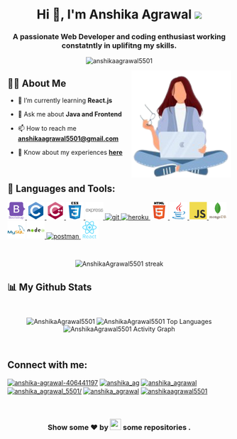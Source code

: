 <h1 align="center">Hi 👋, I'm Anshika Agrawal <img src="https://media.giphy.com/media/ujrj9aoOdNvXO/giphy.gif" width="75"></h1>
<h3 align="center">A passionate Web Developer and coding enthusiast working constatntly in uplifitng my skills.</h3>

<p align="center"> <img src="https://komarev.com/ghpvc/?username=anshikaagrawal5501&label=Profile%20views&color=0e75b6&style=flat" alt="anshikaagrawal5501" /> </p>
<img align="right" src="./image.jpg" width="225px" />


## 🙋‍♂️ About Me
        
- 🌱 I’m currently learning **React.js**

- 💬 Ask me about **Java and Frontend**

- 📫 How to reach me **anshikaagrawal5501@gmail.com**

- 📄 Know about my experiences **[here](https://drive.google.com/drive/u/0/folders/1hDUaPwy4cRVlAs6UfvWoyQAZSKXP2Jkg)**
    

<br>

## 🚀 Languages and Tools:

<p align="left"> <a href="https://getbootstrap.com" target="_blank"> <img src="https://raw.githubusercontent.com/devicons/devicon/master/icons/bootstrap/bootstrap-plain-wordmark.svg" alt="bootstrap" width="40" height="40"/> </a> <a href="https://www.cprogramming.com/" target="_blank"> <img src="https://raw.githubusercontent.com/devicons/devicon/master/icons/c/c-original.svg" alt="c" width="40" height="40"/> </a> <a href="https://www.w3schools.com/cpp/" target="_blank"> <img src="https://raw.githubusercontent.com/devicons/devicon/master/icons/cplusplus/cplusplus-original.svg" alt="cplusplus" width="40" height="40"/> </a> <a href="https://www.w3schools.com/css/" target="_blank"> <img src="https://raw.githubusercontent.com/devicons/devicon/master/icons/css3/css3-original-wordmark.svg" alt="css3" width="40" height="40"/> </a> <a href="https://expressjs.com" target="_blank"> <img src="https://raw.githubusercontent.com/devicons/devicon/master/icons/express/express-original-wordmark.svg" alt="express" width="40" height="40"/> </a> <a href="https://git-scm.com/" target="_blank"> <img src="https://www.vectorlogo.zone/logos/git-scm/git-scm-icon.svg" alt="git" width="40" height="40"/> </a> <a href="https://heroku.com" target="_blank"> <img src="https://www.vectorlogo.zone/logos/heroku/heroku-icon.svg" alt="heroku" width="40" height="40"/> </a> <a href="https://www.w3.org/html/" target="_blank"> <img src="https://raw.githubusercontent.com/devicons/devicon/master/icons/html5/html5-original-wordmark.svg" alt="html5" width="40" height="40"/> </a> <a href="https://www.java.com" target="_blank"> <img src="https://raw.githubusercontent.com/devicons/devicon/master/icons/java/java-original.svg" alt="java" width="40" height="40"/> </a> <a href="https://developer.mozilla.org/en-US/docs/Web/JavaScript" target="_blank"> <img src="https://raw.githubusercontent.com/devicons/devicon/master/icons/javascript/javascript-original.svg" alt="javascript" width="40" height="40"/> </a> <a href="https://www.mongodb.com/" target="_blank"> <img src="https://raw.githubusercontent.com/devicons/devicon/master/icons/mongodb/mongodb-original-wordmark.svg" alt="mongodb" width="40" height="40"/> </a> <img src="https://raw.githubusercontent.com/devicons/devicon/master/icons/mysql/mysql-original-wordmark.svg" alt="mysql" width="40" height="40"/> </a> <a href="https://nodejs.org" target="_blank"> <img src="https://raw.githubusercontent.com/devicons/devicon/master/icons/nodejs/nodejs-original-wordmark.svg" alt="nodejs" width="40" height="40"/> </a> <a href="https://postman.com" target="_blank"> <img src="https://www.vectorlogo.zone/logos/getpostman/getpostman-icon.svg" alt="postman" width="40" height="40"/> </a> <a href="https://reactjs.org/" target="_blank"> <img src="https://raw.githubusercontent.com/devicons/devicon/master/icons/react/react-original-wordmark.svg" alt="react" width="40" height="40"/> </a> </p>

<br>

<p align="center">
        <img alt="AnshikaAgrawal5501 streak" src="https://github-readme-streak-stats.herokuapp.com/?user=AnshikaAgrawal5501&theme=black-ice&hide_border=true&stroke=0000&background=060A0CD0"/>
</p>

## 📊 My Github Stats

<br>

<p align="center" >
<img alt="AnshikaAgrawal5501" src="https://github-readme-stats.vercel.app/api?username=AnshikaAgrawal5501&show_icons=true&count_private=true&theme=react&hide_border=true&bg_color=0D1117" />
  <img alt="AnshikaAgrawal5501 Top Languages" src="https://github-readme-stats.vercel.app/api/top-langs/?username=AnshikaAgrawal5501&langs_count=8&count_private=true&layout=compact&theme=react&hide_border=true&bg_color=0D1117" />
  <br>
<img alt="AnshikaAgrawal5501 Activity Graph" src="https://activity-graph.herokuapp.com/graph?username=AnshikaAgrawal5501&bg_color=0D1117&color=5BCDEC&line=5BCDEC&point=FFFFFF&hide_border=true" />
</p>

<br>

## Connect with me:
<p align="left">
<a href="https://linkedin.com/in/anshika-agrawal-406441197" target="blank"><img align="center" src="https://raw.githubusercontent.com/rahuldkjain/github-profile-readme-generator/master/src/images/icons/Social/linked-in-alt.svg" alt="anshika-agrawal-406441197" height="30" width="40" /></a>
<a href="https://www.codechef.com/users/anshika_ag" target="blank"><img align="center" src="https://cdn.jsdelivr.net/npm/simple-icons@3.1.0/icons/codechef.svg" alt="anshika_ag" height="30" width="40" /></a>
<a href="https://www.hackerrank.com/anshika_agrawal" target="blank"><img align="center" src="https://raw.githubusercontent.com/rahuldkjain/github-profile-readme-generator/master/src/images/icons/Social/hackerrank.svg" alt="anshika_agrawal" height="30" width="40" /></a>
<a href="https://www.leetcode.com/anshika_agrawal_5501/" target="blank"><img align="center" src="https://raw.githubusercontent.com/rahuldkjain/github-profile-readme-generator/master/src/images/icons/Social/leet-code.svg" alt="anshika_agrawal_5501/" height="30" width="40" /></a>
<a href="https://www.hackerearth.com/@Anshika_Agrawal" target="blank"><img align="center" src="https://raw.githubusercontent.com/rahuldkjain/github-profile-readme-generator/master/src/images/icons/Social/hackerearth.svg" alt="anshika_agrawal" height="30" width="40" /></a>
<a href="https://auth.geeksforgeeks.org/user/anshikaagrawal5501" target="blank"><img align="center" src="https://raw.githubusercontent.com/rahuldkjain/github-profile-readme-generator/master/src/images/icons/Social/geeks-for-geeks.svg" alt="anshikaagrawal5501" height="30" width="40" /></a>
</p>

<br>
<h3 align="center">Show some ❤ by <img src="https://imgur.com/o7ncZFp.jpg" height=25px width=25px> some repositories .</h3>
